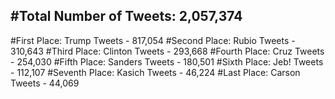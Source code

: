 #Total Number of Tweets: 2,057,374 
---
#First Place: Trump Tweets - 817,054
#Second Place: Rubio Tweets - 310,643
#Third Place: Clinton Tweets - 293,668
#Fourth Place: Cruz Tweets - 254,030
#Fifth Place: Sanders Tweets - 180,501
#Sixth Place: Jeb! Tweets - 112,107
#Seventh Place: Kasich Tweets - 46,224
#Last Place: Carson Tweets - 44,069
